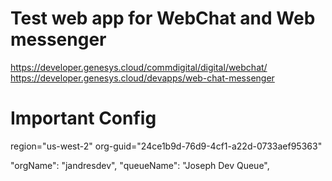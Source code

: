 # Test web app for WebChat and Web messenger 

https://developer.genesys.cloud/commdigital/digital/webchat/
https://developer.genesys.cloud/devapps/web-chat-messenger

# Important Config
region="us-west-2"
org-guid="24ce1b9d-76d9-4cf1-a22d-0733aef95363"

"orgName": "jandresdev",
"queueName": "Joseph Dev Queue",

